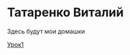 

# Татаренко Виталий
Здесь будут мои домашки

[Урок1](https://vitalii0305.github.io/lesson1/ "Моя готовая домашка")
